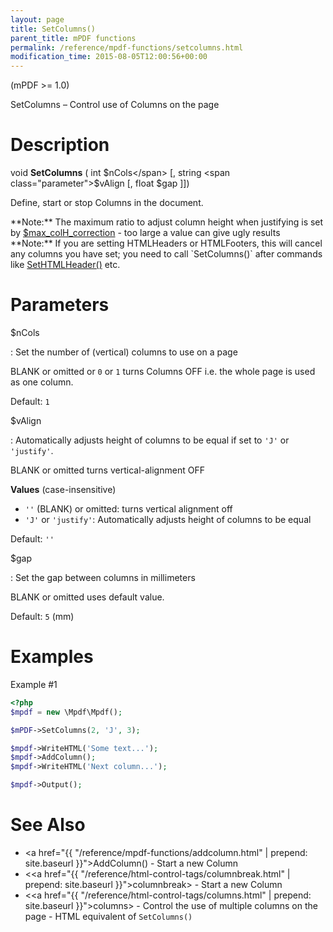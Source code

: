 ```yaml
---
layout: page
title: SetColumns()
parent_title: mPDF functions
permalink: /reference/mpdf-functions/setcolumns.html
modification_time: 2015-08-05T12:00:56+00:00
---
```


(mPDF >= 1.0)

SetColumns – Control use of Columns on the page

# Description

void **SetColumns** ( 
int <span class="parameter">$nCols</span> 
[, string <span class="parameter">$vAlign</span> 
[, float <span class="parameter">$gap</span> 
]])

Define, start or stop Columns in the document.

<div class="alert alert-info" role="alert" markdown="1">
  **Note:** The maximum ratio to adjust column height when justifying is set by 
  <a href="{{ "/reference/mpdf-variables/max-colh-correction.html" | prepend: site.baseurl }}">$max_colH_correction</a> - too
  large a value can give ugly results
</div>

<div class="alert alert-info" role="alert" markdown="1">
  **Note:** If you are setting HTMLHeaders or HTMLFooters, this will cancel any columns you have set; 
  you need to call `SetColumns()` after commands like 
  <a href="{{ "/reference/mpdf-functions/sethtmlheader.html" | prepend: site.baseurl }}">SetHTMLHeader()</a> etc.
</div>

# Parameters

<span class="parameter">$nCols</span>

: Set the number of (vertical) columns to use on a page

  <span class="smallblock">BLANK</span> or omitted or `0` or `1` turns Columns OFF i.e. the whole page is used as one column.
  
  Default: `1`
  
<span class="parameter">$vAlign</span>

: Automatically adjusts height of columns to be equal if set to `'J'` or `'justify'`.
  
  <span class="smallblock">BLANK</span> or omitted turns vertical-alignment OFF
  
  **Values** (case-insensitive)
  
  * `''` (<span class="smallblock">BLANK</span>) or omitted: turns vertical alignment off
  * `'J'` or `'justify'`:  Automatically adjusts height of columns to be equal
  
  Default: `''`
  
<span class="parameter">$gap</span>

: Set the gap between columns in millimeters
  
  <span class="smallblock">BLANK</span> or omitted uses default value.
  
  Default: `5` (mm)

# Examples

Example #1

```php
<?php
$mpdf = new \Mpdf\Mpdf();

$mPDF->SetColumns(2, 'J', 3);

$mpdf->WriteHTML('Some text...');
$mpdf->AddColumn();
$mpdf->WriteHTML('Next column...');

$mpdf->Output();

```

# See Also

 * <a href="{{ "/reference/mpdf-functions/addcolumn.html" | prepend: site.baseurl }}">AddColumn()</a> - Start a new Column
 * &lt;<a href="{{ "/reference/html-control-tags/columnbreak.html" | prepend: site.baseurl }}">columnbreak</a>&gt; - Start a new Column
 * &lt;<a href="{{ "/reference/html-control-tags/columns.html" | prepend: site.baseurl }}">columns</a>&gt; - Control the use of multiple columns on the page - HTML equivalent of `SetColumns()`

